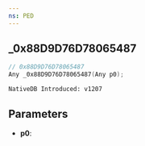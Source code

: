 ```yaml
---
ns: PED
---
```

## _0x88D9D76D78065487

```c
// 0x88D9D76D78065487
Any _0x88D9D76D78065487(Any p0);
```

```
NativeDB Introduced: v1207
```

## Parameters
* **p0**:
